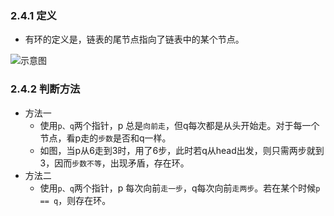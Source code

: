 ### 2.4.1 定义
- 有环的定义是，链表的尾节点指向了链表中的某个节点。

![示意图](https://note.youdao.com/yws/public/resource/1b770a4f7325b4c1a0a446487b26dac5/xmlnote/D1C5C422C06E47BA875C4EE76F023520/11659)

### 2.4.2 判断方法
- 方法一
    - 使用`p、q`两个指针，p 总是`向前走`，但q每次都是从头开始走。对于每一个节点，看p走的`步数`是否和q一样。
    - 如图，当p从6走到3时，用了6步，此时若q从head出发，则只需两步就到3，因而`步数不等`，出现矛盾，存在环。
- 方法二
    - 使用`p、q`两个指针，p 每次向前`走一步`，q每次向前`走两步`。若在某个时候`p == q`，则存在环。
